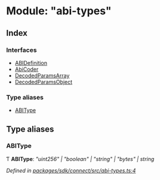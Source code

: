 # Module: "abi-types"

## Index

### Interfaces

* [ABIDefinition](../interfaces/_abi_types_.abidefinition.md)
* [AbiCoder](../interfaces/_abi_types_.abicoder.md)
* [DecodedParamsArray](../interfaces/_abi_types_.decodedparamsarray.md)
* [DecodedParamsObject](../interfaces/_abi_types_.decodedparamsobject.md)

### Type aliases

* [ABIType](_abi_types_.md#abitype)

## Type aliases

###  ABIType

Ƭ **ABIType**: *"uint256" | "boolean" | "string" | "bytes" | string*

*Defined in [packages/sdk/connect/src/abi-types.ts:4](https://github.com/celo-org/celo-monorepo/blob/master/packages/sdk/connect/src/abi-types.ts#L4)*
